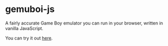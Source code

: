 # gemuboi-js
A fairly accurate Game Boy emulator you can run in your browser, written in vanilla JavaScript.

You can try it out [here](https://www.gemuboi.me).